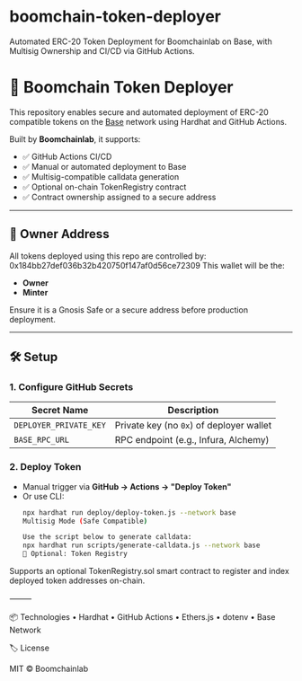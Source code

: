 # boomchain-token-deployer
Automated ERC-20 Token Deployment for Boomchainlab on Base, with Multisig Ownership and CI/CD via GitHub Actions.
# 🚀 Boomchain Token Deployer

This repository enables secure and automated deployment of ERC-20 compatible tokens on the [Base](https://base.org) network using Hardhat and GitHub Actions.

Built by **Boomchainlab**, it supports:

- ✅ GitHub Actions CI/CD
- ✅ Manual or automated deployment to Base
- ✅ Multisig-compatible calldata generation
- ✅ Optional on-chain TokenRegistry contract
- ✅ Contract ownership assigned to a secure address

---

## 🔑 Owner Address

All tokens deployed using this repo are controlled by:
0x184bb27def036b32b420750f147af0d56ce72309
This wallet will be the:
- **Owner**
- **Minter**

Ensure it is a Gnosis Safe or a secure address before production deployment.

---

## 🛠 Setup

### 1. Configure GitHub Secrets

| Secret Name             | Description                                |
|-------------------------|--------------------------------------------|
| `DEPLOYER_PRIVATE_KEY`  | Private key (no `0x`) of deployer wallet   |
| `BASE_RPC_URL`          | RPC endpoint (e.g., Infura, Alchemy)       |

### 2. Deploy Token

- Manual trigger via **GitHub → Actions → "Deploy Token"**
- Or use CLI:
  ```bash
  npx hardhat run deploy/deploy-token.js --network base
  Multisig Mode (Safe Compatible)

  Use the script below to generate calldata:
  npx hardhat run scripts/generate-calldata.js --network base
  🧱 Optional: Token Registry

Supports an optional TokenRegistry.sol smart contract to register and index deployed token addresses on-chain.

⸻

📦 Technologies
	•	Hardhat
	•	GitHub Actions
	•	Ethers.js
	•	dotenv
	•	Base Network

🏷 License

MIT © Boomchainlab
